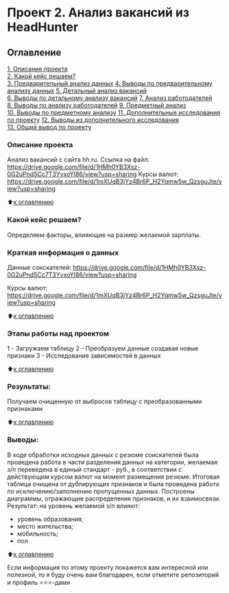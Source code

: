 # Проект 2. Анализ вакансий из HeadHunter

## Оглавление  
[1. Описание проекта](https://github.com/mawlukanec/sf_new/blob/main/project_0/README.md#Описание-проекта)  
[2. Какой кейс решаем?](https://github.com/mawlukanec/sf_new/blob/main/project_0/README.md#Какой-кейс-решаем)  
[3. Предварительный анализ данных](https://github.com/mawlukanec/sf_new/blob/main/project_0/README.md#Краткая-информация-о-данных) 
[4. Выводы по предварительному анализу данных](https://github.com/mawlukanec/sf_new/blob/main/project_0/README.md#Этапы-работы-над-проектом)
[5. Детальный анализ вакансий](https://github.com/mawlukanec/sf_new/blob/main/project_0/README.md#Результат)    
[6. Выводы по детальному анализу вакансий](https://github.com/mawlukanec/sf_new/blob/main/project_0/README.md#Выводы) 
[7. Анализ работодателей](https://github.com/mawlukanec/sf_new/blob/main/project_0/README.md#Результат)    
[8. Выводы по анализу работодателей](https://github.com/mawlukanec/sf_new/blob/main/project_0/README.md#Выводы) 
[9. Предметный анализ](https://github.com/mawlukanec/sf_new/blob/main/project_0/README.md#Результат)    
[10. Выводы по предметному анализу](https://github.com/mawlukanec/sf_new/blob/main/project_0/README.md#Выводы) 
[11. Дополнительные исследования по проекту](https://github.com/mawlukanec/sf_new/blob/main/project_0/README.md#Выводы) 
[12.  Выводы из дополнительного исследования](https://github.com/mawlukanec/sf_new/blob/main/project_0/README.md#Результат)    
[13. Общий вывод по проекту](https://github.com/mawlukanec/sf_new/blob/main/project_0/README.md#Выводы) 
### Описание проекта   
Анализ вакансий с сайта hh.ru. Ссылка на файл: https://drive.google.com/file/d/1HMh0YB3Xsz-0G2uPnd5Cc7T3YvxoYI86/view?usp=sharing
Курсы валют: https://drive.google.com/file/d/1mXUqB3jYz4Br6P_H2Yqmw5w_QzsguJte/view?usp=sharing

:arrow_up:[к оглавлению](https://github.com/mawlukanec/skillfactory_ds/blob/main/project_0/README.md#Оглавление)


### Какой кейс решаем?
Определяем факторы, влияющие на размер желаемой зарплаты.

### Краткая информация о данных
Данные соискателей: https://drive.google.com/file/d/1HMh0YB3Xsz-0G2uPnd5Cc7T3YvxoYI86/view?usp=sharing

Курсы валют: https://drive.google.com/file/d/1mXUqB3jYz4Br6P_H2Yqmw5w_QzsguJte/view?usp=sharing
  
:arrow_up:[к оглавлению](https://github.com/mawlukanec/skillfactory_ds/blob/main/project_0/README.md#Оглавление)


### Этапы работы над проектом  
1 - Загружаем таблицу
2 - Преобразуем данные создавая новые признаки
3 - Исследование зависимостей в данных

:arrow_up:[к оглавлению](https://github.com/mawlukanec/skillfactory_ds/blob/main/project_0/README.md#Оглавление)


### Результаты:
Получаем очищенную от выбросов таблицу с преобразованными признаками

:arrow_up:[к оглавлению](https://github.com/mawlukanec/skillfactory_ds/blob/main/project_0/README.md#Оглавление)


### Выводы:  
В ходе обработки исходных данных с резюме соискателей была проведена работа в части разделения данных на категории, желаемая з/п переведена в единый стандарт - руб., в соответствии с действующим курсом валют на момент размещения резюме. Итоговая таблица очищена от дублирующих признаков и была проведена работа по исключению/заполнению пропущенных данных. Построены диаграммы, отражающие распределения признаков, и их взаимосвязи.
Результат: на уровень желаемой з/п влияют:
- уровень образования;
- место жительства;
- мобильность;
- пол

:arrow_up:[к оглавлению](https://github.com/mawlukanec/skillfactory_ds/blob/main/project_0/README.md#Оглавление)


Если информация по этому проекту покажется вам интересной или полезной, то я буду очень вам благодарен, если отметите репозиторий и профиль ⭐️⭐️⭐️-дами